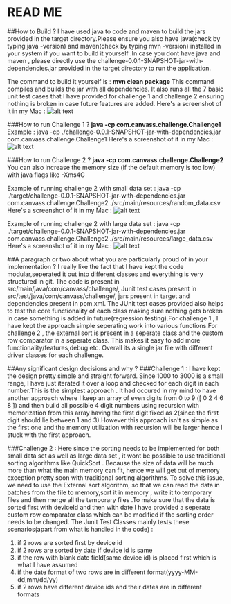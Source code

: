 # READ ME 

##How to Build ?
I have used java to code and maven to build the jars provided in the target directory.Please ensure you also have java(check by typing java -version)  and maven(check by typing mvn -version) installed in your system if you want to build it yourself .In case you dont have java and maven , please directly use the challenge-0.0.1-SNAPSHOT-jar-with-dependencies.jar provided in the target directory to run the application.

The command to build it yourself is : 
**mvn clean package**
This command compiles and builds the jar with all dependencies. It also runs all the 7 basic unit test cases that I have provided for challenge 1 and challenge 2 ensuring nothing is broken in case future features are added.
Here's a screenshot of it in my Mac :
![alt text](https://github.com/riksigi/challenge/blob/3da9b7f2d27642284f26a381b626685e97fcc172/screenshots/build.png)

###How to run Challenge 1 ?
**java -cp <path to challenge-0.0.1-SNAPSHOT-jar-with-dependencies.jar> com.canvass.challenge.Challenge1**
Example :
java -cp ./challenge-0.0.1-SNAPSHOT-jar-with-dependencies.jar com.canvass.challenge.Challenge1
Here's a screenshot of it in my Mac :
![alt text](https://github.com/riksigi/challenge/blob/master/screenshots/runChallenge1.png)

###How to run Challenge 2 ?
**java -cp <path to challenge-0.0.1-SNAPSHOT-jar-with-dependencies.jar> com.canvass.challenge.Challenge2 <path to input csv file>**
You can also increase the memory size (if the default memory is too low) with java flags like -Xms4G

Example of running challenge 2 with small data set :
java -cp ./target/challenge-0.0.1-SNAPSHOT-jar-with-dependencies.jar com.canvass.challenge.Challenge2 ./src/main/resources/random_data.csv
Here's a screenshot of it in my Mac :
![alt text](https://github.com/riksigi/challenge/blob/master/screenshots/runChallenge2WithSmallDataSet.png)

Example of running challenge 2 with large data set :
java -cp ./target/challenge-0.0.1-SNAPSHOT-jar-with-dependencies.jar com.canvass.challenge.Challenge2 ./src/main/resources/large_data.csv
Here's a screenshot of it in my Mac :
![alt text](https://github.com/riksigi/challenge/blob/master/screenshots/runChallenge2WithLargeDataSet.png)


##A paragraph or two about what you are particularly proud of in your implementation ?
I really like the fact that I have kept the code modular,seperated it out into different classes and everything is very structured in git.
The code is present in src/main/java/com/canvass/challenge/, Junit test cases present in src/test/java/com/canvass/challenge/, jars present in target and dependencies present in pom.xml.
The JUnit test cases provided  also helps to test the core functionality of each class making sure nothing gets broken in case something is added in future(regression testing).For challenge 1 , I have kept the approach simple seperating work into various functions.For challenge 2 , the external sort is present in a seperate class and the custom row comparator in a seperate class. This makes it easy to add more functionality/features,debug etc. 
Overall its a single jar file with different driver classes for each challenge.


##Any significant design decisions and why ?
###Challenge 1 :
I have kept the design  pretty simple and straight forward. Since 1000 to 3000 is a small range, I have just iterated it over a loop and checked for each digit in each number.This is the simplest approach . It had occured in my mind to have another approach where I keep an array of even digits from 0 to 9 ([ 0 2 4 6 8 ]) and then build all possible 4 digit numbers using recursion with memorization from this array having the first digit fixed as 2(since the first digit should lie between 1 and 3).However this approach isn't as simple as the first one and the memory utilization with recursion will be larger hence I stuck with the first approach.

###Challenge 2 :
Here since the sorting needs to be implemented for both small data set as well as large data set , it wont be possible to use traditional sorting algorithms like QuickSort . Because the size of data will be much more than what the main memory can fit, hence we will get out of memory exception pretty soon with traditional sorting algorithms. To solve this issue, we need to use the External sort algorithm, so that we can read the data in batches from the file to memory,sort it in memory , write it to temporary files and then merge all the temporary files .To make sure that the data is sorted first with deviceId and then with date I have provided a seperate custom row comparator class which can be modified if the sorting order needs to be changed. 
The Junit Test Classes mainly tests these scenarios(apart from what is handled in the code) : 
1) if 2 rows are sorted first by device id
2) if 2 rows are sorted by date if device id is same
3) if the row with blank date field(same device id) is placed first which is what I have assumed
4) if the date format of two rows are in different format(yyyy-MM-dd,mm/dd/yy)
5) if 2 rows have different device ids and their dates are in different formats

